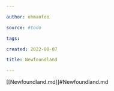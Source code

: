 ```yaml
---

author: ohmanfoo

source: #todo

tags: 

created: 2022-08-07

title: Newfoundland

---
```

[[Newfoundland.md]]#Newfoundland.md
